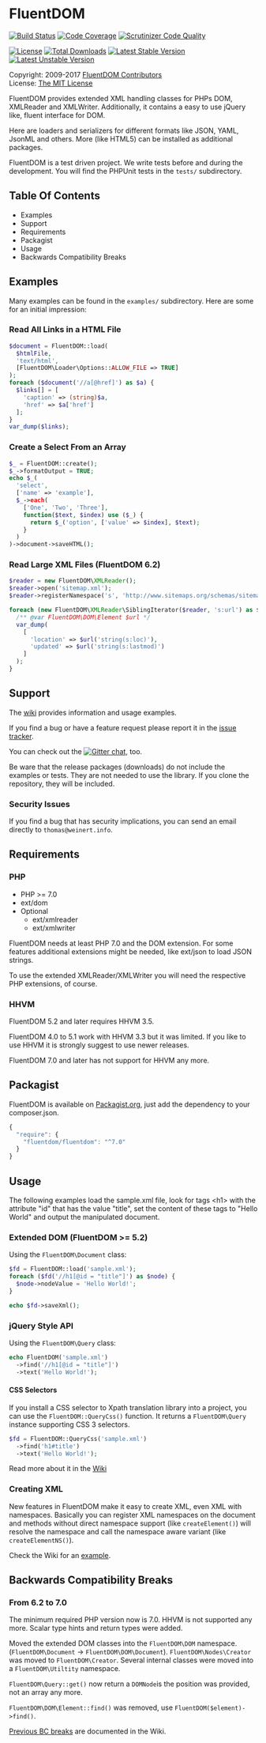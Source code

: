 # FluentDOM

[![Build Status](https://img.shields.io/travis/ThomasWeinert/FluentDOM.svg)](https://travis-ci.org/ThomasWeinert/FluentDOM)
[![Code Coverage](https://img.shields.io/scrutinizer/coverage/g/fluentdom/fluentdom.svg)](https://scrutinizer-ci.com/g/FluentDOM/FluentDOM/?branch=master)
[![Scrutinizer Code Quality](https://img.shields.io/scrutinizer/g/fluentdom/fluentdom.svg)](https://scrutinizer-ci.com/g/FluentDOM/FluentDOM/?branch=master)

[![License](https://img.shields.io/packagist/l/fluentdom/fluentdom.svg)](http://opensource.org/licenses/mit-license.php)
[![Total Downloads](https://img.shields.io/packagist/dt/fluentdom/fluentdom.svg)](https://packagist.org/packages/fluentdom/fluentdom)
[![Latest Stable Version](https://img.shields.io/packagist/v/fluentdom/fluentdom.svg)](https://packagist.org/packages/fluentdom/fluentdom)
[![Latest Unstable Version](https://img.shields.io/packagist/vpre/fluentdom/fluentdom.svg)](https://packagist.org/packages/fluentdom/fluentdom)

Copyright: 2009-2017 [FluentDOM Contributors](https://github.com/ThomasWeinert/FluentDOM/graphs/contributors)<br />
License: [The MIT License](http://www.opensource.org/licenses/mit-license.php) <br />

FluentDOM provides extended XML handling classes for PHPs DOM, XMLReader and XMLWriter.
Additionally, it contains a easy to use jQuery like, fluent interface for DOM.

Here are loaders and serializers for different formats like JSON, YAML, JsonML and others.
More (like HTML5) can be installed as additional packages.

FluentDOM is a test driven project. We write tests before and during the
development. You will find the PHPUnit tests in the `tests/` subdirectory.

## Table Of Contents
* Examples
* Support
* Requirements
* Packagist
* Usage
* Backwards Compatibility Breaks

## Examples

Many examples can be found in the `examples/` subdirectory. Here are
some for an initial impression:

### Read All Links in a HTML File

```php
$document = FluentDOM::load(
  $htmlFile,
  'text/html',
  [FluentDOM\Loader\Options::ALLOW_FILE => TRUE]
);
foreach ($document('//a[@href]') as $a) {
  $links[] = [
    'caption' => (string)$a,
    'href' => $a['href']
  ];
}
var_dump($links);
```

### Create a Select From an Array

```php
$_ = FluentDOM::create();
$_->formatOutput = TRUE;
echo $_(
  'select',
  ['name' => 'example'],
  $_->each(
    ['One', 'Two', 'Three'],
    function($text, $index) use ($_) {
      return $_('option', ['value' => $index], $text);
    }
  )
)->document->saveHTML();
```

### Read Large XML Files (FluentDOM 6.2)

```php
$reader = new FluentDOM\XMLReader();
$reader->open('sitemap.xml');
$reader->registerNamespace('s', 'http://www.sitemaps.org/schemas/sitemap/0.9');

foreach (new FluentDOM\XMLReader\SiblingIterator($reader, 's:url') as $url) {
  /** @var FluentDOM\DOM\Element $url */
  var_dump(
    [
      'location' => $url('string(s:loc)'),
      'updated' => $url('string(s:lastmod)')
    ]
  );
}
```

## Support

The [wiki](https://github.com/ThomasWeinert/FluentDOM/wiki) provides information and usage examples.

If you find a bug or have a feature request please report it in the [issue tracker](https://github.com/ThomasWeinert/FluentDOM/issues).

You can check out the [![Gitter chat](https://img.shields.io/badge/gitter-join--chat-blue.svg)](https://gitter.im/ThomasWeinert/FluentDOM), too.

Be ware that the release packages (downloads) do not include the examples or tests. They are not needed
to use the library. If you clone the repository, they will be included.


### Security Issues

If you find a bug that has security implications, you can send an email directly to `thomas@weinert.info`.

## Requirements

### PHP

 * PHP >= 7.0
 * ext/dom
 * Optional
    * ext/xmlreader
    * ext/xmlwriter

FluentDOM needs at least PHP 7.0 and the DOM extension. For some features
additional extensions might be needed, like ext/json to load JSON strings.

To use the extended XMLReader/XMLWriter you will need the respective PHP extensions,
of course.

### HHVM

FluentDOM 5.2 and later requires HHVM 3.5.

FluentDOM 4.0 to 5.1 work with HHVM 3.3 but it was limited. If you like to use
HHVM it is strongly suggest to use newer releases.

FluentDOM 7.0 and later has not support for HHVM any more.

## Packagist

FluentDOM is available on [Packagist.org](https://packagist.org/packages/fluentdom/fluentdom), 
just add the dependency to your composer.json.

```javascript
{
  "require": {
    "fluentdom/fluentdom": "^7.0"
  }
}
```

## Usage

The following examples load the sample.xml file,
look for tags &lt;h1> with the attribute "id" that has the value "title",
set the content of these tags to "Hello World" and output the manipulated
document.

### Extended DOM (FluentDOM >= 5.2)

Using the `FluentDOM\Document` class:

```php
$fd = FluentDOM::load('sample.xml');
foreach ($fd('//h1[@id = "title"]') as $node) {
  $node->nodeValue = 'Hello World!';
}

echo $fd->saveXml();
```

### jQuery Style API

Using the `FluentDOM\Query` class:

```php
echo FluentDOM('sample.xml')
  ->find('//h1[@id = "title"]')
  ->text('Hello World!');
```

#### CSS Selectors

If you install a CSS selector to Xpath translation library into a project,
you can use the `FluentDOM::QueryCss()` function. It returns a `FluentDOM\Query` instance
supporting CSS 3 selectors.

```php
$fd = FluentDOM::QueryCss('sample.xml')
  ->find('h1#title')
  ->text('Hello World!');
```

Read more about it in the [Wiki](https://github.com/ThomasWeinert/FluentDOM/wiki/CSS-Selectors)

### Creating XML

New features in FluentDOM make it easy to create XML, even XML with namespaces. Basically
you can register XML namespaces on the document and methods without direct namespace support 
(like `createElement()`) will resolve the namespace and call the namespace aware variant 
(like `createElementNS()`).

Check the Wiki for an [example](https://github.com/ThomasWeinert/FluentDOM/wiki/Creating-XML-with-Namespaces-%28Atom%29).

## Backwards Compatibility Breaks

### From 6.2 to 7.0

The minimum required PHP version now is 7.0. HHVM is not supported any more.
Scalar type hints and return types were added.

Moved the extended DOM classes into the `FluentDOM\DOM` namespace. 
(`FluentDOM\Document` -> `FluentDOM\DOM\Document`). `FluentDOM\Nodes\Creator` was moved
to `FluentDOM\Creator`. Several internal classes were moved into a `FluentDOM\Utiltity`
namespace.

`FluentDOM\Query::get()` now return a `DOMNode`is the position was provided, not an array
any more.

`FluentDOM\DOM\Element::find()` was removed, use `FluentDOM($element)->find()`.

[Previous BC breaks](https://github.com/ThomasWeinert/FluentDOM/wiki/Backwards-Compatibility) are documented in the Wiki.

